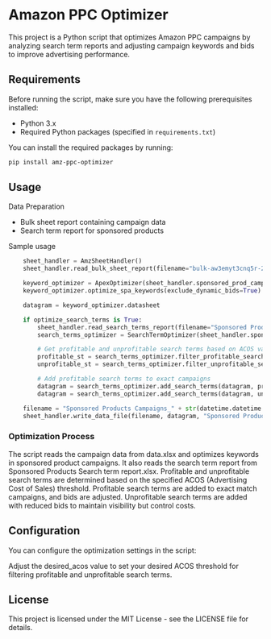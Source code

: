 # Amazon PPC Optimizer

This project is a Python script that optimizes Amazon PPC campaigns by analyzing search term reports and adjusting campaign keywords and bids to improve advertising performance.

## Requirements

Before running the script, make sure you have the following prerequisites installed:

- Python 3.x
- Required Python packages (specified in `requirements.txt`)

You can install the required packages by running:

```bash
pip install amz-ppc-optimizer
```

## Usage
Data Preparation
- Bulk sheet report containing campaign data
- Search term report for sponsored products

Sample usage
```python
    sheet_handler = AmzSheetHandler()
    sheet_handler.read_bulk_sheet_report(filename="bulk-aw3emyt3cnq5r-20230801-20230921-1695454573621.xlsx")

    keyword_optimizer = ApexOptimizer(sheet_handler.sponsored_prod_camp, 0.3)
    keyword_optimizer.optimize_spa_keywords(exclude_dynamic_bids=True)

    datagram = keyword_optimizer.datasheet

    if optimize_search_terms is True:
        sheet_handler.read_search_terms_report(filename="Sponsored Products Search term report.xlsx")
        search_terms_optimizer = SearchTermOptimizer(sheet_handler.sponsored_product_search_terms)

        # Get profitable and unprofitable search terms based on ACOS value
        profitable_st = search_terms_optimizer.filter_profitable_search_terms(desired_acos=0.3)
        unprofitable_st = search_terms_optimizer.filter_unprofitable_search_terms(desired_acos=0.3)

        # Add profitable search terms to exact campaigns
        datagram = search_terms_optimizer.add_search_terms(datagram, profitable_st, 1)
        datagram = search_terms_optimizer.add_search_terms(datagram, unprofitable_st, 0.6)

    filename = "Sponsored Products Campaigns_" + str(datetime.datetime.utcnow().date()) + ".xlsx"
    sheet_handler.write_data_file(filename, datagram, "Sponsored Products Campaigns")
```

### Optimization Process
The script reads the campaign data from data.xlsx and optimizes keywords in sponsored product campaigns.
It also reads the search term report from Sponsored Products Search term report.xlsx.
Profitable and unprofitable search terms are determined based on the specified ACOS (Advertising Cost of Sales) threshold.
Profitable search terms are added to exact match campaigns, and bids are adjusted.
Unprofitable search terms are added with reduced bids to maintain visibility but control costs.


## Configuration
You can configure the optimization settings in the script:

Adjust the desired_acos value to set your desired ACOS threshold for filtering profitable and unprofitable search terms.

## License
This project is licensed under the MIT License - see the LICENSE file for details.
